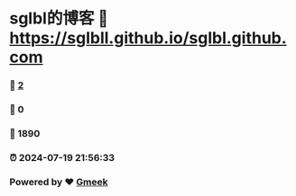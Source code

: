 # sglbl的博客 :link: https://sglbll.github.io/sglbl.github.com 
### :page_facing_up: [2](https://sglbll.github.io/sglbl.github.com/tag.html) 
### :speech_balloon: 0 
### :hibiscus: 1890 
### :alarm_clock: 2024-07-19 21:56:33 
### Powered by :heart: [Gmeek](https://github.com/Meekdai/Gmeek)

